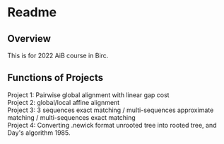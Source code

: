 # Readme

## Overview
This is for 2022 AiB course in Birc.

## Functions of Projects
Project 1: Pairwise global alignment with linear gap cost   
Project 2: global/local affine alignment   
Project 3: 3 sequences exact matching / multi-sequences approximate matching / multi-sequences exact matching   
Project 4: Converting .newick format unrooted tree into rooted tree, and Day's algorithm 1985.   
